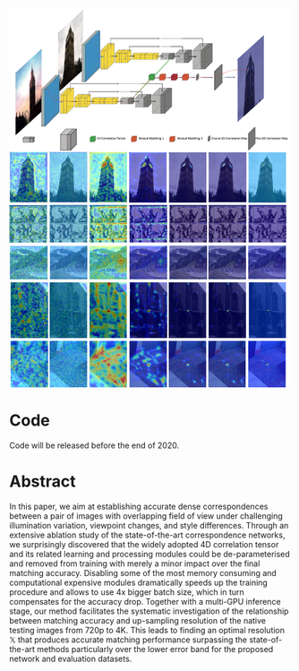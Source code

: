 ![](images/architecture_figure_improved_compressed.png)

# Code

Code will be released before the end of 2020.

# Abstract

In this paper, we aim at establishing accurate dense correspondences between a pair of images with overlapping field of view under challenging illumination variation, viewpoint changes, and style differences. Through an extensive ablation study of the state-of-the-art correspondence networks, we surprisingly discovered that the widely adopted 4D correlation tensor and its related learning and processing modules could be de-parameterised and removed from training with merely a minor impact over the final matching accuracy. Disabling some of the most memory consuming and computational expensive modules dramatically speeds up the training procedure and allows to use 4x bigger batch size, which in turn compensates for the accuracy drop. Together with a multi-GPU inference stage, our method facilitates the systematic investigation of the relationship between matching accuracy and up-sampling resolution of the native testing images from 720p to 4K. This leads to finding an optimal resolution 𝕏 that produces accurate matching performance surpassing the state-of-the-art methods particularly over the lower error band for the proposed network and evaluation datasets.